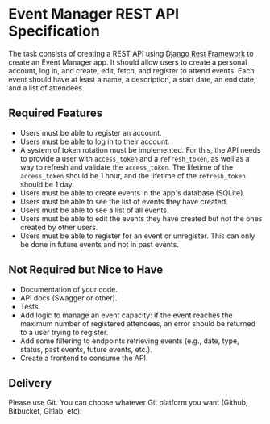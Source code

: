 # Event Manager REST API Specification

The task consists of creating a REST API using [Django Rest Framework](https://www.django-rest-framework.org/) to create an Event Manager app. It should allow users to create a personal account, log in, and create, edit, fetch, and register to attend events. Each event should have at least a name, a description, a start date, an end date, and a list of attendees.

## Required Features

- Users must be able to register an account.
- Users must be able to log in to their account.
- A system of token rotation must be implemented. For this, the API needs to provide a user with `access_token` and a `refresh_token`, as well as a way to refresh and validate the `access_token`. The lifetime of the `access_token` should be 1 hour, and the lifetime of the `refresh_token` should be 1 day.
- Users must be able to create events in the app's database (SQLite).
- Users must be able to see the list of events they have created.
- Users must be able to see a list of all events.
- Users must be able to edit the events they have created but not the ones created by other users.
- Users must be able to register for an event or unregister. This can only be done in future events and not in past events.

## Not Required but Nice to Have

- Documentation of your code.
- API docs (Swagger or other).
- Tests.
- Add logic to manage an event capacity: if the event reaches the maximum number of registered attendees, an error should be returned to a user trying to register.
- Add some filtering to endpoints retrieving events (e.g., date, type, status, past events, future events, etc.).
- Create a frontend to consume the API.

## Delivery

Please use Git. You can choose whatever Git platform you want (Github, Bitbucket, Gitlab, etc).
